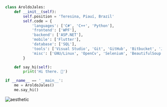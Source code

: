 ```python
class AroldoJales:
    def __init__(self):
        self.position = 'Teresina, Piauí, Brazil'
        self.code = {            
            'languages': ['C#', 'C++', 'Python'],
            'frontend': ['WPF'],
            'backend': ['ASP.NET'],
            'mobile': ['Flutter'],
            'database': ['SQL'],
            'tools': ['Visual Studio', 'Git', 'GitHub', 'Bitbucket', 'Jira', 'Sql Server'],
            'misc': ['GNU/Linux', 'OpenCv', 'Selenium', 'BeautifulSoup']
        }

    def say_hi(self):
        print('Hi there. 👋')

if __name__ == '__main__':
    me = AroldoJales()
    me.say_hi()
```
![aesthetic](https://user-images.githubusercontent.com/48775971/159145051-b448818e-7f71-46f7-a7f1-25e70fdd3d0e.gif)

